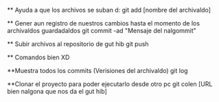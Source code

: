 ** Ayuda a que los archivos se suban d:
git add [nombre del archivaldo]

** Gener aun registro de nuestros cambios hasta el momento de los archivaldos guardadaldos
git commit -ad "Mensaje del nalgommit"

** Subir archivos al repositorio de gut hib
git push

** Comandos bien XD

**Muestra todos los commits (Verisiones del archivaldo)
git log

**Clonar el proyecto para poder ejecutarlo desde otro pc
git colen [URL bien nalgona que nos da el gut hib]